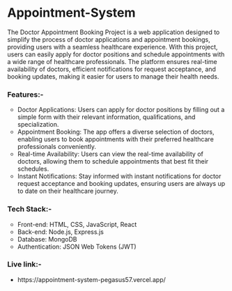 # Appointment-System
The Doctor Appointment Booking Project is a web application designed to simplify the process of doctor applications and appointment bookings, providing users with a seamless healthcare experience. With this project, users can easily apply for doctor positions and schedule appointments with a wide range of healthcare professionals. The platform ensures real-time availability of doctors, efficient notifications for request acceptance, and booking updates, making it easier for users to manage their health needs.

<h3> Features:- </h3>
<ul style="list-style-type: circle;">

<li>Doctor Applications: Users can apply for doctor positions by filling out a simple form with their relevant information, qualifications, and specialization.</li>

<li>Appointment Booking: The app offers a diverse selection of doctors, enabling users to book appointments with their preferred healthcare professionals conveniently.</li>

<li>Real-time Availability: Users can view the real-time availability of doctors, allowing them to schedule appointments that best fit their schedules.</li>

<li>Instant Notifications: Stay informed with instant notifications for doctor request acceptance and booking updates, ensuring users are always up to date on their healthcare journey.</li>
</ul>

<h3>Tech Stack:- </h3>
<ul style="list-style-type: circle;">

<li>Front-end: HTML, CSS, JavaScript, React</li>

<li>Back-end: Node.js, Express.js</li>

<li>Database: MongoDB</li>

<li>Authentication: JSON Web Tokens (JWT)</li>

</ul>

<h3>Live link:-</h3>
<ul>
<li>https://appointment-system-pegasus57.vercel.app/</li>
</ul>
